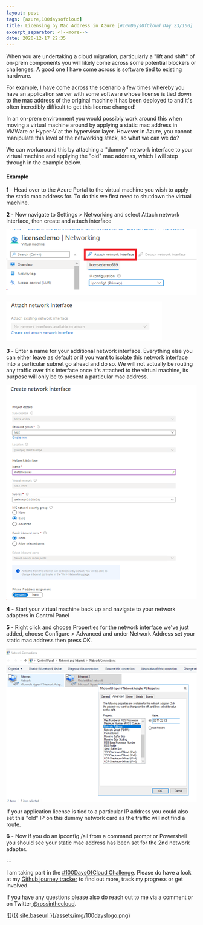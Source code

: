 ```yaml
---
layout: post
tags: [azure,100daysofcloud]
title: Licensing by Mac Address in Azure [#100DaysOfCloud Day 23/100] 
excerpt_separator: <!--more-->
date: 2020-12-17 22:35
---
```


When you are undertaking a cloud migration, particularly a "lift and shift" of on-prem components you will likely come across some potential blockers or challenges. A good one I have come across is software tied to existing hardware.

For example, I have come across the scenario a few times whereby you have an application server with some software whose license is tied down to the mac address of the original machine it has been deployed to and it's often incredibly difficult to get this license changed!

In an on-prem environment you would possibly work around this when moving a virtual machine around by applying a static mac address in VMWare or Hyper-V at the hypervisor layer. However in Azure, you cannot manipulate this level of the networking stack, so what we can we do?

We can workaround this by attaching a "dummy" network interface to your virtual machine and applying the "old" mac address, which I will step through in the example below.

#### Example 

**1** - Head over to the Azure Portal to the virtual machine you wish to apply the static mac address for. To do this we first need to shutdown the virtual machine.

**2** - Now navigate to Settings > Networking and select Attach network interface, then create and attach interface

![](../assets/img/blog/2020-12-16-Day23of100DaysOfCloud-LicensingByMacAddress/1.png)

![](../assets/img/blog/2020-12-16-Day23of100DaysOfCloud-LicensingByMacAddress/2.png)

**3** - Enter a name for your additional network interface. Everything else you can either leave as default or if you want to isolate this network interface into a particular subnet go ahead and do so. We will not actually be routing any traffic over this interface once it's attached to the virtual machine, its purpose will only be to present a particular mac address.

![](../assets/img/blog/2020-12-16-Day23of100DaysOfCloud-LicensingByMacAddress/3.png)

**4** - Start your virtual machine back up and navigate to your network adapters in Control Panel

**5** - Right click and choose Properties for the network interface we've just added, choose Configure > Advanced and under Network Address set your static mac address then press OK.

![](../assets/img/blog/2020-12-16-Day23of100DaysOfCloud-LicensingByMacAddress/4.png)  
  
If your application license is tied to a particular IP address you could also set this "old" IP on this dummy network card as the traffic will not find a route.

**6** - Now if you do an ipconfig /all from a command prompt or Powershell you should see your static mac address has been set for the 2nd network adapter.

--

I am taking part in the <a href="https://100daysofcloud.com/" target="_blank">#100DaysOfCloud Challenge</a>. Please do have a look at my <a href="https://github.com/rossinthecloud/100DaysOfCloud" target="_blank">Github journey tracker</a> to find out more, track my progress or get involved.

If you have any questions please also do reach out to me via a comment or on Twitter<a href="https://www.twitter.com/rossinthecloud" target="_blank"> @rossinthecloud</a>.

<a href="https://github.com/rossinthecloud/100DaysOfCloud" target="_blank">![]({{ site.baseurl }}/assets/img/100dayslogo.png)</a>

